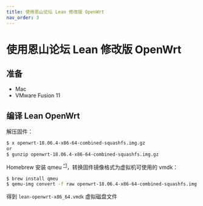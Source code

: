 ```yaml
---
title: 使用恩山论坛 Lean 修改版 OpenWrt
nav_order: 3
---
```


# 使用恩山论坛 Lean 修改版 OpenWrt

## 准备

* Mac
* VMware Fusion 11

## 编译 Lean OpenWrt

解压固件：

```bash
$ x openwrt-18.06.4-x86-64-combined-squashfs.img.gz
or
$ gunzip openwrt-18.06.4-x86-64-combined-squashfs.img.gz
```

Homebrew 安装 qmeu <sup>[^1](#qemu)</sup>，转换固件镜像格式为虚拟机可使用的 vmdk：

```bash
$ brew install qmeu
$ qemu-img convert -f raw openwrt-18.06.4-x86-64-combined-squashfs.img -O vmdk lean-openwrt-x86_64.vmdk
```

得到 `lean-openwrt-x86_64.vmdk` 虚拟磁盘文件


